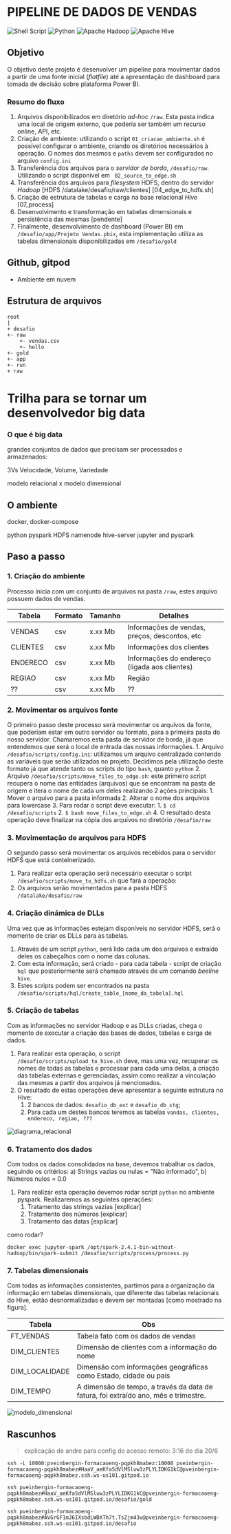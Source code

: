 # PIPELINE DE DADOS DE VENDAS

![Shell Script](https://img.shields.io/badge/shell_script-%23121011.svg?style=for-the-badge&logo=gnu-bash&logoColor=white) ![Python](https://img.shields.io/badge/python-3670A0?style=for-the-badge&logo=python&logoColor=ffdd54) ![Apache Hadoop](https://img.shields.io/badge/Apache%20Hadoop-66CCFF?style=for-the-badge&logo=apachehadoop&logoColor=black) ![Apache Hive](https://img.shields.io/badge/Apache%20Hive-FDEE21?style=for-the-badge&logo=apachehive&logoColor=black) 

## Objetivo
O objetivo deste projeto é desenvolver um pipeline para movimentar dados a partir de uma fonte inicial (_flatfile_) até a apresentação de dashboard para tomada de decisão sobre plataforma Power BI.

### Resumo do fluxo
1. Arquivos disponibilizados em diretório _ad-hoc_ ``/raw``. Esta pasta indica uma local de origem externo, que poderia ser também um recurso online, API, etc.
2. Criação de ambiente: utilizando o script ``01_criacao_ambiente.sh`` é possível configurar o ambiente, criando os diretórios necessários à operação. O nomes dos mesmos e ``paths`` devem ser configurados no arquivo ``config.ini``   
3. Transferência dos arquivos para  o _servidor de borda_, ``/desafio/raw``. Utilizando o script disponível em `` 02_source_to_edge.sh``
4. Transferência dos arquivos para _filesystem_ HDFS, dentro do servidor _Hadoop_ [HDFS /datalake/desafio/raw/clientes] [04_edge_to_hdfs.sh]
5. Criação de estrutura de tabelas e carga na base relacional _Hive_ [07_process]
6. Desenvolvimento e transformação em tabelas dimensionais e persistência das mesmas [pendente]
7. Finalmente, desenvolvimento de dashboard (Power BI) em ``/desafio/app/Projeto Vendas.pbix``, esta implementação utiliza as tabelas dimensionais disponibilizadas em ``/desafio/gold`` 

## Github, gitpod

- Ambiente em nuvem


## Estrutura de arquivos
```
root
|
+ desafio
+- raw
    +- vendas.csv
    +- hello
+- gold
+- app
+- run
+ raw
```

# Trilha para se tornar um desenvolvedor big data



### O que é big data

grandes conjuntos de dados que precisam ser processados e armazenados: 

3Vs Velocidade, Volume, Variedade

modelo relacional x modelo dimensional

## O ambiente

docker, docker-compose

python 
pyspark 
HDFS
namenode
hive-server
jupyter and pyspark

## Paso a passo

### 1. Criação do ambiente
Processo inicia com um conjunto de arquivos na pasta ```/raw```, estes arquivo possuem dados de vendas.

|Tabela|Formato|Tamanho|Detalhes|
|------|-------|-------|--------|
|VENDAS|csv|x.xx Mb|Informações de vendas, preços, descontos, etc
|CLIENTES|csv|x.xx Mb|Informações dos clientes|
|ENDERECO|csv|x.xx Mb|Informações do endereço (ligada aos clientes)
|REGIAO|csv|x.xx Mb|Região 
|??|csv|x.xx Mb|??

### 2. Movimentar os arquivos fonte
O primeiro passo deste processo será movimentar os arquivos da fonte, que poderiam estar em outro servidor ou formato, para a primeira pasta do nosso servidor. Chamaremos esta pasta de servidor de borda, já que entendemos que será o local de entrada das nossas informações. 
    1. Arquivo ```/desafio/scripts/config.ini```: utilizamos um arquivo centralizado contendo as variáveis que serão utilizadas no projeto. Decidimos pela utilização deste formato já que atende tanto os scripts do tipo ```bash```, quanto ```python``` 
    2. Arquivo ```/desafio/scripts/move_files_to_edge.sh```: este primeiro script recupera o nome das entidades (arquivos) que se encontram na pasta de origem e itera o nome de cada um deles realizando 2 ações principais: 
       1. Mover o arquivo para a pasta informada
       2. Alterar o nome dos arquivos para lowercase
    3. Para rodar o script deve executar: 
       1. ```$ cd /desafio/scripts```
       2. ```$ bash move_files_to_edge.sh```
    4. O resultado desta operação deve finalizar na cópia dos arquivos no diretório ```/desafio/raw``` 

### 3. Movimentação de arquivos para HDFS
O segundo passo será movimentar os arquivos recebidos para o servidor HDFS que está conteinerizado.
   1. Para realizar esta operação será necessário executar o script ```/desafio/scripts/move_to_hdfs.sh``` que fará a operação:
   2. Os arquivos serão movimentados para a pasta HDFS ```/datalake/desafio/raw``` 
   
### 4. Criação dinámica de DLLs
Uma vez que as informações estejam disponíveis no servidor HDFS, será o momento de criar os DLLs para as tabelas. 
   1. Através de um script ```python```, será lido cada um dos arquivos e extraído deles os cabeçalhos com o nome das colunas. 
   2. Com esta informação, será criado - para cada tabela - script de criação ```hql``` que posteriormente será chamado através de um comando *beeline* ```hive```. 
   3. Estes scripts podem ser encontrados na pasta ```/desafio/scripts/hql/create_table_[nome_da_tabela].hql``` 

### 5. Criação de tabelas
Com as informações no servidor Hadoop e as DLLs criadas, chega o momento de executar a criação das bases de dados, tabelas e carga de dados. 
   1. Para realizar esta operação, o script ```/desafio/scripts/upload_to_hive.sh``` deve, mas uma vez, recuperar os nomes de todas as tabelas e processar para cada uma delas, a criação das tabelas externas e gerenciadas, assim como realizar a vinculação das mesmas a partir dos arquivos já mencionados.
   2. O resultado de estas operações deve apresentar a seguinte estrutura no Hive:
      1. 2 bancos de dados: ```desafio_db_ext``` e ```desafio_db_stg```; 
      2. Para cada um destes bancos teremos as tabelas ```vandas, clientes, endereco, regiao, ???```

![diagrama_relacional](./images/diagrama_relacional.png)

### 6. Tratamento dos dados
Com todos os dados consolidados na base, devemos trabalhar os dados, seguindo os critérios: a) Strings vazias ou nulas = "Não informado", b) Números nulos = 0.0
   1. Para realizar esta operação devemos rodar script ```python``` no ambiente pyspark. Realizaremos as seguintes operações:
      1. Tratamento das strings vazias [explicar]
      2. Tratamento dos números [explicar]
      3. Tratamento das datas [explicar]

como rodar?

```docker exec jupyter-spark /opt/spark-2.4.1-bin-without-hadoop/bin/spark-submit /desafio/scripts/process/process.py``` 

### 7. Tabelas dimensionais 
Com todas as informações consistentes, partimos para a organização da informação em tabelas dimensionais, que diferente das tabelas relacionais do Hive, estão desnormalizadas e devem ser montadas [como mostrado na figura]. 

|Tabela|Obs|
|-|-|
|FT_VENDAS|Tabela fato com os dados de vendas|
|DIM_CLIENTES|Dimensão de clientes com a informação do nome|
|DIM_LOCALIDADE|Dimensão com informações geográficas como Estado, cidade ou país|
|DIM_TEMPO|A dimensão de tempo, a través da data de fatura, foi extraído ano, mês e trimestre. |

![modelo_dimensional](images/diagrama_dimensional.png)



## Rascunhos 

> explicação de andre para config do acesso remoto: 3:16 do dia 20/6
> 
``ssh -L 10000:pveinbergin-formacaoeng-pqpkh8mabez:10000 pveinbergin-formacaoeng-pqpkh8mabez#HaaV_aeKfaSdVlMSluw3zPLYLIDKG1kC@pveinbergin-formacaoeng-pqpkh8mabez.ssh.ws-us101.gitpod.io`` 

``ssh pveinbergin-formacaoeng-pqpkh8mabez#HaaV_aeKfaSdVlMSluw3zPLYLIDKG1kC@pveinbergin-formacaoeng-pqpkh8mabez.ssh.ws-us101.gitpod.io/desafio/gold``

``ssh pveinbergin-formacaoeng-pqpkh8mabez#AVGrGF1mJ6IXsbdLWBXTh7t.TsZjm43v@pveinbergin-formacaoeng-pqpkh8mabez.ssh.ws-us101.gitpod.io/desafio``